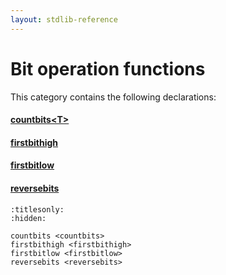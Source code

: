 ```yaml
---
layout: stdlib-reference
---
```

# Bit operation functions

This category contains the following declarations:

#### [countbits\<T\>](../countbits)

#### [firstbithigh](../firstbithigh)

#### [firstbitlow](../firstbitlow)

#### [reversebits](../reversebits)


```{toctree}
:titlesonly:
:hidden:

countbits <countbits>
firstbithigh <firstbithigh>
firstbitlow <firstbitlow>
reversebits <reversebits>
```
